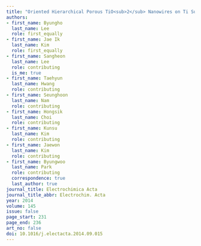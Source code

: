 ```yaml
---
title: "Oriented Hierarchical Porous TiO<sub>2</sub> Nanowires on Ti Substrate: Evolution of Nanostructures for Dye-Sensitized Solar Cells"
authors:
- first_name: Byungho
  last_name: Lee
  role: first_equally
- first_name: Jae Ik
  last_name: Kim
  role: first_equally
- first_name: Sangheon
  last_name: Lee
  role: contributing
  is_me: true
- first_name: Taehyun
  last_name: Hwang
  role: contributing
- first_name: Seunghoon
  last_name: Nam
  role: contributing
- first_name: Hongsik
  last_name: Choi
  role: contributing
- first_name: Kunsu
  last_name: Kim
  role: contributing
- first_name: Jaewon
  last_name: Kim
  role: contributing
- first_name: Byungwoo
  last_name: Park
  role: contributing
  correspondence: true
  last_author: true
journal_title: Electrochimica Acta
journal_title_abbr: Electrochim. Acta
year: 2014
volume: 145
issue: false
page_start: 231
page_end: 236
art_no: false
doi: 10.1016/j.electacta.2014.09.015
---
```

